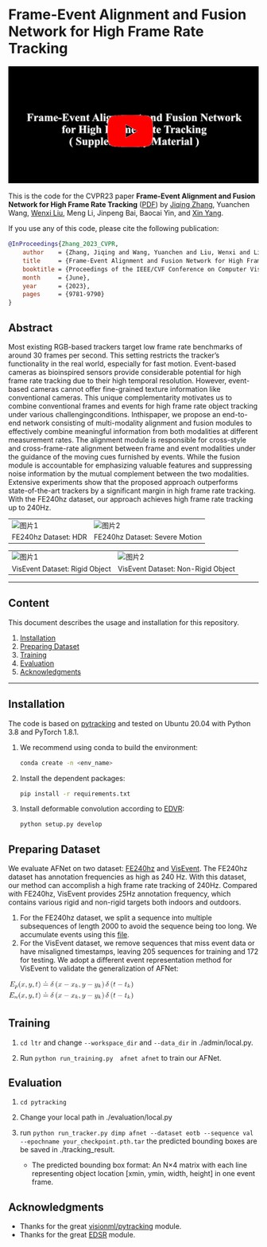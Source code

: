 # Frame-Event Alignment and Fusion Network for High Frame Rate Tracking

<p align="center">
 <a href="https://youtu.be/W7EjOiGMiAQ">
  <img src="./figure/youtube.png" alt="youtube_video" width="800"/>
 </a>
</p>

This is the code for the CVPR23 paper **Frame-Event Alignment and Fusion Network for High Frame Rate Tracking**
([PDF](https://arxiv.pdf)) by [Jiqing Zhang](https://zhangjiqing.com/), Yuanchen Wang, [Wenxi Liu](https://wenxiliu.github.io/), Meng Li, Jinpeng Bai, Baocai Yin,  and [Xin Yang](https://xinyangdut.github.io/).
 

If you use any of this code, please cite the following publication:

```bibtex
@InProceedings{Zhang_2023_CVPR,
    author    = {Zhang, Jiqing and Wang, Yuanchen and Liu, Wenxi and Li, Meng and Bai, Jinpeng and Yin, Baocai and Yang, Xin},
    title     = {Frame-Event Alignment and Fusion Network for High Frame Rate Tracking},
    booktitle = {Proceedings of the IEEE/CVF Conference on Computer Vision and Pattern Recognition (CVPR)},
    month     = {June},
    year      = {2023},
    pages     = {9781-9790}
}
```

## Abstract
Most existing RGB-based trackers target low frame rate benchmarks of around 30 frames per second. This setting restricts the tracker’s functionality in the real world, especially for fast motion. Event-based cameras as bioinspired sensors provide considerable potential for high frame rate tracking due to their high temporal resolution. However, event-based cameras cannot offer fine-grained texture information like conventional cameras. This unique complementarity motivates us to combine conventional frames and events for high frame rate object tracking under various challengingconditions. Inthispaper, we propose an end-to-end network consisting of multi-modality alignment and fusion modules to effectively combine meaningful information from both modalities at different measurement rates. The alignment module is responsible for cross-style and cross-frame-rate alignment between frame and event modalities under the guidance of the moving cues furnished by events. While the fusion module is accountable for emphasizing valuable features and suppressing noise information by the mutual complement between the two modalities. Extensive experiments show that the proposed approach outperforms state-of-the-art trackers by a significant margin in high frame rate tracking. With the FE240hz dataset, our approach achieves high frame rate tracking up to 240Hz.


<div align="center">
  <table>
    <tr>
      <td>
        <img src="./figure/fe-hdr.gif" alt="图片1">
      </td>
      <td>
        <img src="./figure/fe-severe.gif" alt="图片2">
      </td>
    </tr>
    <tr>
      <td align="center">FE240hz Dataset: HDR</td>
      <td align="center">FE240hz Dataset: Severe Motion</td>
    </tr>
  </table>
</div>

<div align="center">
  <table>
    <tr>
      <td>
        <img src="./figure/vis-rigid.gif" alt="图片1">
      </td>
      <td>
        <img src="./figure/vis-nonrigid.gif" alt="图片2">
      </td>
    </tr>
    <tr>
      <td align="center">VisEvent Dataset: Rigid Object</td>
      <td align="center">VisEvent Dataset: Non-Rigid Object</td>
    </tr>
  </table>
</div>

---

## Content

This document describes the usage and installation for this repository.<br>

1. [Installation](#Installation)<br>
2. [Preparing Dataset](#Preparing-Dataset)<br>
3. [Training](#Training)<br>
4. [Evaluation](#Evaluation)<br>
5. [Acknowledgments](#Acknowledgments)<br>

---

## Installation
The code is based on [pytracking](https://github.com/visionml/pytracking) and tested on Ubuntu 20.04 with Python 3.8 and PyTorch 1.8.1.
1. We recommend using conda to build the environment:
    ```bash
    conda create -n <env_name>
    ```
2. Install the dependent packages:
    ```bash
    pip install -r requirements.txt
    ```
3. Install deformable convolution according to [EDVR](https://github.com/xinntao/EDVR):
    ```bash
    python setup.py develop
    ```

## Preparing Dataset
We evaluate AFNet on two dataset: [FE240hz](https://zhangjiqing.com/dataset/) and [VisEvent](https://github.com/wangxiao5791509/VisEvent_SOT_Benchmark). The FE240hz dataset has annotation frequencies as high as 240 Hz. With this dataset, our method can accomplish a high frame rate tracking of 240Hz. Compared with FE240hz, VisEvent provides 25Hz annotation frequency, which contains various rigid and non-rigid targets both indoors and outdoors.
1. For the FE240hz dataset, we split a sequence into multiple subsequences of length 2000 to avoid the sequence being too long. We accumulate events using this [file](https://onedrive.live.com/?authkey=%21AIqMYmemg6mUH6E&id=68BC67AE5B44298A%21154&cid=68BC67AE5B44298A).
2. For the VisEvent dataset, we  remove sequences that miss event data or have misaligned timestamps, leaving 205 sequences for training and 172 for testing.  We adopt a different event representation method for VisEvent to validate the generalization of AFNet:
 <img src="./figure/stack-vis.png" alt="图片1" width="50%">

##  Training

1. `cd ltr` and change `--workspace_dir` and `--data_dir` in ./admin/local.py. 

2. Run ``` python run_training.py  afnet afnet ``` to train our AFNet. 

##  Evaluation

1. `cd pytracking`

2. Change your local path in ./evaluation/local.py

3. run ``` python run_tracker.py dimp afnet --dataset eotb --sequence val --epochname your_checkpoint.pth.tar ``` the predicted bounding boxes are be saved in ./tracking_result.  
    - The predicted  bounding box format:  An N×4 matrix with each line representing object location [xmin, ymin, width, height] in one event frame.

##  Acknowledgments
* Thanks for the great [visionml/pytracking](https://github.com/visionml/pytracking)  module.
* Thanks for the great [EDSR](https://github.com/xinntao/EDVR)  module.